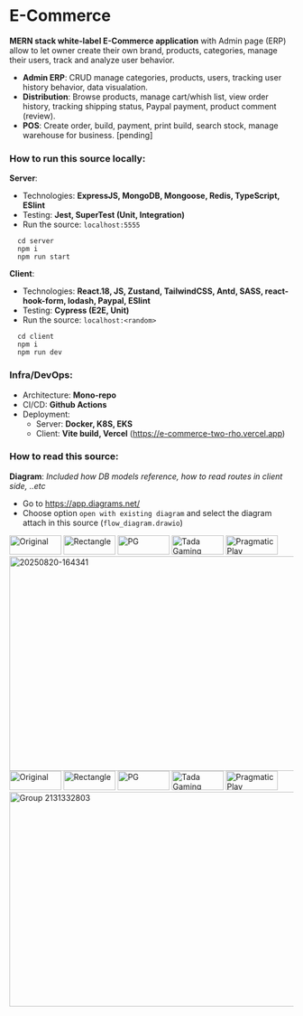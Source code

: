 # E-Commerce
**MERN stack white-label E-Commerce application** with Admin page (ERP) allow to let owner create their own brand, products, categories, manage their users, track and analyze user behavior.

- **Admin ERP**: CRUD manage categories, products, users, tracking user history behavior, data visualation.
- **Distribution**: Browse products, manage cart/whish list, view order history, tracking shipping status, Paypal payment, product comment (review).
- **POS**: Create order, build, payment, print build, search stock, manage warehouse for business. [pending]

### How to run this source locally:

**Server**: 
 - Technologies: **ExpressJS, MongoDB, Mongoose, Redis, TypeScript, ESlint**
 - Testing: **Jest, SuperTest (Unit, Integration)**
 - Run the source: `localhost:5555` 
```
  cd server
  npm i
  npm run start
```

**Client**:
 - Technologies: **React.18, JS, Zustand, TailwindCSS, Antd, SASS, react-hook-form, lodash, Paypal, ESlint**
 - Testing: **Cypress (E2E, Unit)**
 - Run the source: `localhost:<random>` 
```
  cd client
  npm i
  npm run dev
```

### Infra/DevOps:
 - Architecture: **Mono-repo**
 - CI/CD: **Github Actions**
 - Deployment:
   + Server: **Docker, K8S, EKS**
   + Client: **Vite build, Vercel** (https://e-commerce-two-rho.vercel.app) 

### How to read this source:
**Diagram**: _Included how DB models reference, how to read routes in client side, ..etc_
 - Go to https://app.diagrams.net/
 - Choose option `open
with existing diagram` and select the diagram attach in this source (`flow_diagram.drawio`)

<img width="92" height="34" alt="Original" src="https://github.com/user-attachments/assets/bc23efdd-7f83-469a-b2b2-d58786464af3" />
<img width="92" height="34" alt="Rectangle" src="https://github.com/user-attachments/assets/7fb39a54-a217-4678-a2d0-6e6c8b06a8ae" />
<img width="92" height="34" alt="PG" src="https://github.com/user-attachments/assets/ab550b22-6036-4599-bad8-d1eb300c631c" />
<img width="92" height="34" alt="Tada Gaming" src="https://github.com/user-attachments/assets/56dfc5f9-4ae1-4f9b-ab49-3d61591d65c2" />
<img width="92" height="34" alt="Pragmatic Play" src="https://github.com/user-attachments/assets/ab54f608-8341-42bc-b71d-776bee7e1399" />

<img width="1920" height="380" alt="20250820-164341" src="https://github.com/user-attachments/assets/639ef0bc-1601-4b0f-8193-5e5a6696ddfa" />


<img width="92" height="34" alt="Original" src="https://github.com/user-attachments/assets/c7701101-445d-4279-bc36-029798b14e12" />
<img width="92" height="34" alt="Rectangle" src="https://github.com/user-attachments/assets/30a3e5aa-20c7-47fd-899f-4f5c4812127d" />
<img width="92" height="34" alt="PG" src="https://github.com/user-attachments/assets/590c9b93-0363-463d-9c7a-8b67b1c3101a" />
<img width="92" height="34" alt="Tada Gaming" src="https://github.com/user-attachments/assets/567cb215-44b9-4c4b-b4bc-e7f50552ecb3" />
<img width="92" height="34" alt="Pragmatic Play" src="https://github.com/user-attachments/assets/68bfc658-0c9c-4fc4-bed0-ffaf6abb74fe" />


<img width="1920" height="380" alt="Group 2131332803" src="https://github.com/user-attachments/assets/fd02cc56-e08e-4c14-8513-f5fb6ee01024" />


